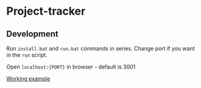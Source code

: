 # Project-tracker

## Development

Run `install.bat` and `run.bat` commands in series. Change port if you want in the `run` script.

Open `localhost:{PORT}` in browser - default is 3001

[Working example](http://screencast.com/t/Nni6J1UlK)

